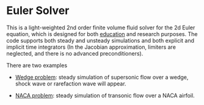 # Euler Solver

This is a light-weighted 2nd order finite volume fluid solver for the 2d Euler equation, which is designed for both [education](https://web.stanford.edu/group/frg/course_work/AA214.html) and research purposes. The code supports both steady and unsteady simulations and both explicit and implicit time integrators (In the Jacobian approximation, limiters are neglected, and there is no advanced preconditioners).  


There are two examples
* [Wedge problem](exp/Wedge/Wedge.ipynb): steady simulation of supersonic flow over a wedge, shock wave or rarefaction wave will appear.

* [NACA problem](exp/NACA/NACA.ipynb): steady simulation of transonic flow over a NACA airfoil.